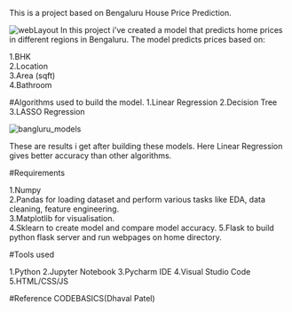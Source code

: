 This is a project based on Bengaluru House Price Prediction.

![webLayout](https://user-images.githubusercontent.com/60252526/110582199-b32dec80-8120-11eb-9080-5468a8219606.PNG)
In this project i've created a model that predicts home prices in different regions in Bengaluru. The model predicts prices based on:

1.BHK    
2.Location   
3.Area (sqft)   
4.Bathroom 
  
#Algorithms used to build the model.
1.Linear Regression 
2.Decision Tree   				
3.LASSO Regression 

![bangluru_models](https://user-images.githubusercontent.com/60252526/110582870-afe73080-8121-11eb-877b-aab4a7b616ed.PNG)

These are results i get after building these models. Here Linear Regression gives better accuracy than other algorithms.

#Requirements

1.Numpy  
2.Pandas for loading dataset and perform various tasks like EDA, data cleaning, feature engineering.  
3.Matplotlib for visualisation.  
4.Sklearn to create model and compare model accuracy.
5.Flask to build python flask server and run webpages on home directory.



#Tools used

1.Python
2.Jupyter Notebook
3.Pycharm IDE
4.Visual Studio Code
5.HTML/CSS/JS 


#Reference
CODEBASICS(Dhaval Patel)

